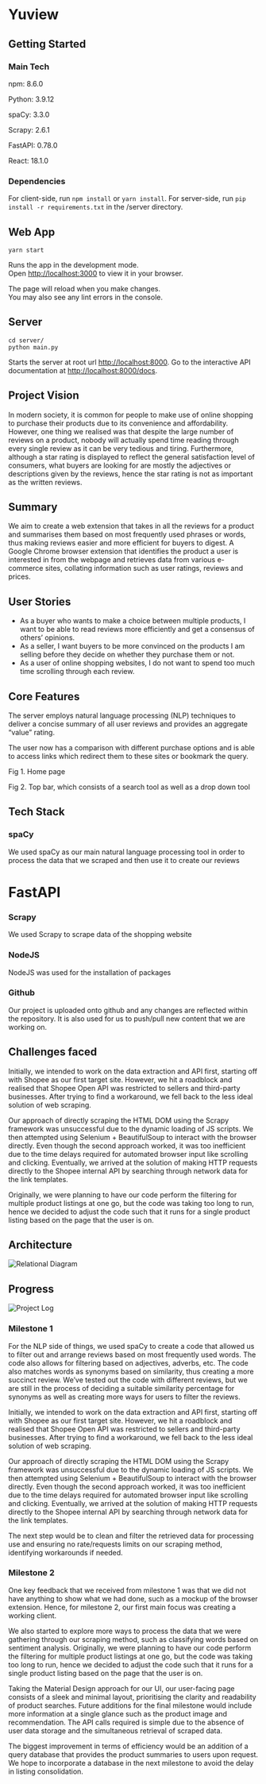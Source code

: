 # Yuview

## Getting Started

### Main Tech

npm: 8.6.0

Python: 3.9.12

spaCy: 3.3.0

Scrapy: 2.6.1

FastAPI: 0.78.0

React: 18.1.0

### Dependencies

For client-side, run `npm install` or `yarn install`.
For server-side, run `pip install -r requirements.txt` in the /server directory.

## Web App

 `yarn start`

Runs the app in the development mode.\
Open [http://localhost:3000](http://localhost:3000) to view it in your browser.

The page will reload when you make changes.\
You may also see any lint errors in the console.

## Server

```
cd server/
python main.py
```

Starts the server at root url [http://localhost:8000](http://localhost:8000).
Go to the interactive API documentation at [http://localhost:8000/docs](http://localhost:8000/docs).

## Project Vision

In modern society, it is common for people to make use of online shopping to purchase their products due to its convenience and affordability. However, one thing we realised was that despite the large number of reviews on a product, nobody will actually spend time reading through every single review as it can be very tedious and tiring. Furthermore, although a star rating is displayed to reflect the general satisfaction level of consumers, what buyers are looking for are mostly the adjectives or descriptions given by the reviews, hence the star rating is not as important as the written reviews.

## Summary

We aim to create a web extension that takes in all the reviews for a product and summarises them based on most frequently used phrases or words, thus making reviews easier and more efficient for buyers to digest.
A Google Chrome browser extension that identifies the product a user is interested in from the webpage and retrieves data from various e-commerce sites, collating information such as user ratings, reviews and prices.

## User Stories

- As a buyer who wants to make a choice between multiple products, I want to be able to read reviews more efficiently and get a consensus of others’ opinions.
- As a seller, I want buyers to be more convinced on the products I am selling before they decide on whether they purchase them or not.
- As a user of online shopping websites, I do not want to spend too much time scrolling through each review.

## Core Features
The server employs natural language processing (NLP) techniques to deliver a concise summary of all user reviews and provides an aggregate “value” rating.

The user now has a comparison with different purchase options and is able to access links which redirect them to these sites or bookmark the query.

Fig 1. Home page


Fig 2. Top bar, which consists of a search tool as well as a drop down tool












## Tech Stack
### spaCy
We used spaCy as our main natural language processing tool in order to process the data that we scraped and then use it to create our reviews
# FastAPI

### Scrapy
We used Scrapy to scrape data of the shopping website
### NodeJS
NodeJS was used for the installation of packages
### Github
Our project is uploaded onto github and any changes are reflected within the repository. It is also used for us to push/pull new content that we are working on.

## Challenges faced
Initially, we intended to work on the data extraction and API first, starting off with Shopee as our first target site. However, we hit a roadblock and realised that Shopee Open API was restricted to sellers and third-party businesses. After trying to find a workaround, we fell back to the less ideal solution of web scraping.

Our approach of directly scraping the HTML DOM using the Scrapy framework was unsuccessful due to the dynamic loading of JS scripts. We then attempted using Selenium + BeautifulSoup to interact with the browser directly. Even though the second approach worked, it was too inefficient due to the time delays required for automated browser input like scrolling and clicking. Eventually, we arrived at the solution of making HTTP requests directly to the Shopee internal API by searching through network data for the link templates.

Originally, we were planning to have our code perform the filtering for multiple product listings at one go, but the code was taking too long to run, hence we decided to adjust the code such that it runs for a single product listing based on the page that the user is on.


## Architecture

![Relational Diagram](./Architecture.drawio.svg)

## Progress

![Project Log](./DevPlan.png)

### Milestone 1

For the NLP side of things, we used spaCy to create a code that allowed us to filter out and arrange reviews based on most frequently used words. The code also allows for filtering based on adjectives, adverbs, etc. The code also matches words as synonyms based on similarity, thus creating a more succinct review. We’ve tested out the code with different reviews, but we are still in the process of deciding a suitable similarity percentage for synonyms as well as creating more ways for users to filter the reviews.

Initially, we intended to work on the data extraction and API first, starting off with Shopee as our first target site. However, we hit a roadblock and realised that Shopee Open API was restricted to sellers and third-party businesses. After trying to find a workaround, we fell back to the less ideal solution of web scraping.

Our approach of directly scraping the HTML DOM using the Scrapy framework was unsuccessful due to the dynamic loading of JS scripts. We then attempted using Selenium + BeautifulSoup to interact with the browser directly. Even though the second approach worked, it was too inefficient due to the time delays required for automated browser input like scrolling and clicking. Eventually, we arrived at the solution of making HTTP requests directly to the Shopee internal API by searching through network data for the link templates.

The next step would be to clean and filter the retrieved data for processing use and ensuring no rate/requests limits on our scraping method, identifying workarounds if needed.

### Milestone 2

One key feedback that we received from milestone 1 was that we did not have anything to show what we had done, such as a mockup of the browser extension. Hence, for milestone 2, our first main focus was creating a working client.

We also started to explore more ways to process the data that we were gathering through our scraping method, such as classifying words based on sentiment analysis. Originally, we were planning to have our code perform the filtering for multiple product listings at one go, but the code was taking too long to run, hence we decided to adjust the code such that it runs for a single product listing based on the page that the user is on.

Taking the Material Design approach for our UI, our user-facing page consists of a sleek and minimal layout, prioritising the clarity and readability of product searches. Future additions for the final milestone would include more information at a single glance such as the product image and recommendation. The API calls required is simple due to the absence of user data storage and the simultaneous retrieval of scraped data.

The biggest improvement in terms of efficiency would be an addition of a query database that provides the product summaries to users upon request. We hope to incorporate a database in the next milestone to avoid the delay in listing consolidation.

